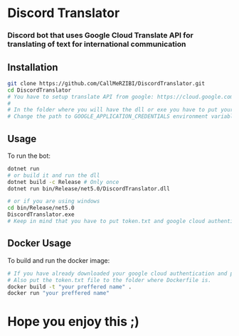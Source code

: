 # **Discord Translator**

### Discord bot that uses Google Cloud Translate API for translating of text for international communication

## Installation
```bash
git clone https://github.com/CallMeRZIBI/DiscordTranslator.git
cd DiscordTranslator
# You have to setup translate API from google: https://cloud.google.com/translate/docs/setup
#
# In the folder where you will have the dll or exe you have to put your google cloud authentication and discord token in token.txt file
# Change the path to GOOGLE_APPLICATION_CREDENTIALS environment variable in Program.cs
```

## Usage

To run the bot:
```bash
dotnet run
# or build it and run the dll
dotnet build -c Release # Only once
dotnet run bin/Release/net5.0/DiscordTranslator.dll

# or if you are using windows
cd bin/Release/net5.0
DiscordTranslator.exe
# Keep in mind that you have to put token.txt and google cloud authentication in the same folder as the executable or dll is
```

## Docker Usage

To build and run the docker image:
```bash
# If you have already downloaded your google cloud authentication and put it in the folder where the executable is, put it back in the folder where Dockerfile is, rename it to match with the GOOGLE_APPLICATION_CREDENTIALS envrionment variable in Program.cs.
# Also put the token.txt file to the folder where Dockerfile is.
docker build -t "your preffered name" .
docker run "your preffered name"
```

# Hope you enjoy this ;)
